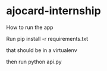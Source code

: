 # ajocard-internship


How to run the app


Run pip install -r requirements.txt 


that should be in a virtualenv

then run python api.py
